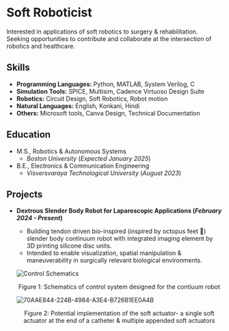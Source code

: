 # Soft Roboticist
Interested in applications of soft robotics to  surgery & rehabilitation. Seeking opportunities to contribute and collaborate at the intersection of robotics and healthcare. 

## Skills
- **Programming Languages:** Python, MATLAB, System Verilog, C 
- **Simulation Tools:** SPICE, Multisim, Cadence Virtuoso Design Suite
- **Robotics:** Circuit Design, Soft Robotics, Robot motion
- **Natural Languages:** English, Konkani, Hindi 
- **Others:** Microsoft tools, Canva Design, Technical Documentation

## Education 
- M.S., Robotics & Autonomous Systems
  - _Boston University_ (_Expected January 2025_)
- B.E., Electronics & Communication Engineering
  - _Visversvaraya Technological University_ (_August 2023_)

## Projects
- **Dextrous Slender Body Robot for Laparoscopic Applications (_February 2024 - Present_)**
  - Building tendon driven bio-inspired (inspired by octopus feet 🐙) slender body continuum robot with integrated imaging element by 3D printing silicone disc units.
  - Intended to enable visualization, spatial manipulation & maneuverability in surgically relevant biological environments.
    
   ![Control Schematics](https://github.com/ssbasty/ssbasty.github.io/assets/102228956/d3576f9d-8b5f-4b6e-ac2f-e545487e3383)
  <p align="center">
    Figure 1: Schematics of control system designed for the contiuum robot
  </p>

  ![70AAE844-224B-4984-A3E4-B726B1EE0A4B](https://github.com/ssbasty/ssbasty.github.io/assets/102228956/49bea411-2a5a-4059-a76c-24b6f59dc93a)

  <p align="center">
    Figure 2: Potential implementation of the soft actuator- a single soft actuator at the end of a catheter & multiple appended soft actuators 
  </p>
